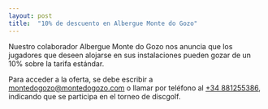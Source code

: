 ```yaml
---
layout: post
title:  "10% de descuento en Albergue Monte do Gozo"
---
```


Nuestro colaborador Albergue Monte do Gozo nos anuncia que los jugadores que deseen alojarse en sus instalaciones pueden gozar de un 10% sobre la tarifa estándar.

<!-- more -->

Para acceder a la oferta, se debe escribir a <a href="mailto:montedogozo@montedogozo.com">montedogozo@montedogozo.com</a> o llamar por teléfono al <a href="tel:+34 881255386">+34 881255386</a>, indicando que se participa en el torneo de discgolf.
